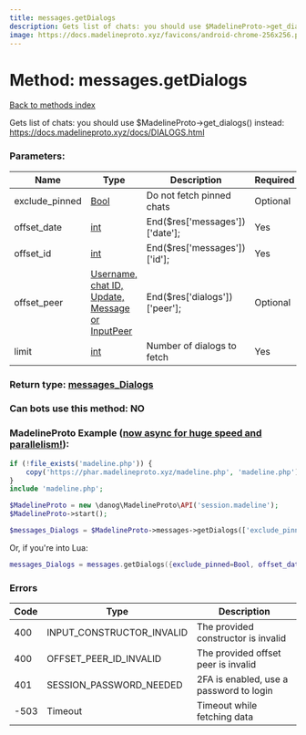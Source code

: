 ```yaml
---
title: messages.getDialogs
description: Gets list of chats: you should use $MadelineProto->get_dialogs() instead: https://docs.madelineproto.xyz/docs/DIALOGS.html
image: https://docs.madelineproto.xyz/favicons/android-chrome-256x256.png
---
```

# Method: messages.getDialogs  
[Back to methods index](index.md)


Gets list of chats: you should use $MadelineProto->get_dialogs() instead: https://docs.madelineproto.xyz/docs/DIALOGS.html

### Parameters:

| Name     |    Type       | Description | Required |
|----------|---------------|-------------|----------|
|exclude\_pinned|[Bool](../types/Bool.md) | Do not fetch pinned chats | Optional|
|offset\_date|[int](../types/int.md) | End($res['messages'])['date']; | Yes|
|offset\_id|[int](../types/int.md) | End($res['messages'])['id']; | Yes|
|offset\_peer|[Username, chat ID, Update, Message or InputPeer](../types/InputPeer.md) | End($res['dialogs'])['peer']; | Optional|
|limit|[int](../types/int.md) | Number of dialogs to fetch | Yes|


### Return type: [messages\_Dialogs](../types/messages_Dialogs.md)

### Can bots use this method: **NO**


### MadelineProto Example ([now async for huge speed and parallelism!](https://docs.madelineproto.xyz/docs/ASYNC.html)):


```php
if (!file_exists('madeline.php')) {
    copy('https://phar.madelineproto.xyz/madeline.php', 'madeline.php');
}
include 'madeline.php';

$MadelineProto = new \danog\MadelineProto\API('session.madeline');
$MadelineProto->start();

$messages_Dialogs = $MadelineProto->messages->getDialogs(['exclude_pinned' => Bool, 'offset_date' => int, 'offset_id' => int, 'offset_peer' => InputPeer, 'limit' => int, ]);
```

Or, if you're into Lua:

```lua
messages_Dialogs = messages.getDialogs({exclude_pinned=Bool, offset_date=int, offset_id=int, offset_peer=InputPeer, limit=int, })
```

### Errors

| Code | Type     | Description   |
|------|----------|---------------|
|400|INPUT_CONSTRUCTOR_INVALID|The provided constructor is invalid|
|400|OFFSET_PEER_ID_INVALID|The provided offset peer is invalid|
|401|SESSION_PASSWORD_NEEDED|2FA is enabled, use a password to login|
|-503|Timeout|Timeout while fetching data|



